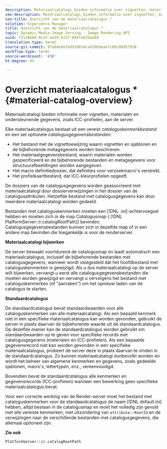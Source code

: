 ```yaml
---
description: Materiaalcatalogi bieden informatie over vignetten, materialen en ondersteunende gegevens, zoals ICC-profielen, aan de server.
seo-description: Materiaalcatalogi bieden informatie over vignetten, materialen en ondersteunende gegevens, zoals ICC-profielen, aan de server.
seo-title: Overzicht van de materiaalcatalogus *
solution: Experience Manager
title: Overzicht van de materiaalcatalogus *
topic: Dynamic Media Image Serving - Image Rendering API
uuid: f2128b64-8caf-4a59-b11f-604fe62bae69
translation-type: tm+mt
source-git-commit: 97a84e8e7edd3d834ca42069eae7c09c00d57938
workflow-type: tm+mt
source-wordcount: '438'
ht-degree: 0%

---
```



# Overzicht materiaalcatalogus *{#material-catalog-overview}

Materiaalcatalogi bieden informatie over vignetten, materialen en ondersteunende gegevens, zoals ICC-profielen, aan de server.

Elke materiaalcatalogus bestaat uit een vereist *cataloguskenmerkbestand* en een set optionele *catalogusgegevensbestanden*:

* Het bestand met de vignettoewijzing waarin vignetten en sjablonen en de bijbehorende metagegevens worden beschreven.
* Het materiaalgegevensbestand, waarin materialen worden gespecificeerd en de bijbehorende bestanden en metagegevens voor structuurafbeeldingen worden aangegeven.
* Het macro definitiedossier, dat definities voor verzoekmacro&#39;s verstrekt.
* Het profielkaartbestand, dat ICC-kleurprofielen opgeeft.

De dossiers van de catalogusgegevens worden geassocieerd met materiaalcatalogi door dossierverwijzingen in het dossier van de catalogusattributen. Hetzelfde bestand met catalogusgegevens kan door meerdere materiaalcatalogi worden gedeeld.

Bestanden met cataloguskenmerken moeten een [!DNL .ini]-achtervoegsel hebben en moeten zich in de map *Catalogusmap* ( [!DNL PlatformServer::ir.catalogRootPath]) bevinden. Catalogusgegevensbestanden kunnen zich in dezelfde map of in een andere map bevinden die toegankelijk is voor de renderserver.

**Materiaalcatalogi bijwerken**

De server bewaakt voortdurend de catalogusmap en laadt automatisch een materiaalcatalogus, inclusief de bijbehorende bestanden met catalogusgegevens, wanneer wordt vastgesteld dat het hoofdbestand met cataloguskenmerken is gewijzigd. Als u dus materiaalcatalogi op de server wilt bijwerken, vervangt u eerst alle catalogusgegevensbestanden die moeten worden gewijzigd en vervangt u vervolgens het bestand met cataloguskenmerken (of &quot;aanraken&quot;) om het opnieuw laden van de catalogus te starten.

**Standaardcatalogus**

De standaardcatalogus bevat standaardwaarden voor alle cataloguskenmerken van alle materiaalcatalogi. Als een bepaald kenmerk niet in een specifieke materiaalcatalogus kan worden gevonden, gebruikt de server in plaats daarvan de bijbehorende waarde uit de standaardcatalogus. Op dezelfde manier kan de standaardcatalogus worden gebruikt om standaardwaarden op te geven voor specifieke records met catalogusgegevens (materialen en ICC-profielen). Als een bepaalde gegevensrecord niet kan worden gevonden in een specifieke materiaalcatalogus, probeert de server deze in plaats daarvan te vinden in de standaardcatalogus. Zo kunnen materiaalcatalogi dunbevolkt worden en wordt het beheer van algemene kenmerken en gegevens, zoals gedeelde sjablonen, macro&#39;s, lettertypen, enz., vereenvoudigd.

Bovendien bevat de standaardcatalogus alle kenmerken en gegevensrecords (ICC-profielen) wanneer een bewerking geen specifieke materiaalcatalogus bevat.

Voor een correcte werking van de Render-server moet het bestand met cataloguskenmerken voor de standaardcatalogus de naam [!DNL default.ini] hebben, altijd bestaan in de catalogusmap en moet het volledig zijn gevuld met alle vereiste kenmerken, met uitzondering van `attribute::RootId` en de verwijzingen naar de verschillende bestanden met catalogusgegevens, die allemaal optioneel zijn.

**Zie ook**

`PlatformServer::ir.catalogRootPath`
